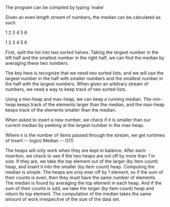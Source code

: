 The program can be compiled by typing 'make'

Given an even length stream of numbers, the median can be calculated as such

1 2 3 4 5 6


1 2 3  4 5 6

First, split the list into two sorted halves.
Taking the largest number in the left half and
the smallest number in the right half, we
can find the median by averaging these two numbers.

The key here is recognize that we need two sorted
lists, and we will use the largest number in the half
with smaller numbers and the smallest number in the half
with the largest numbers. When given an arbitrary stream
of numbers, we need a way to keep track of two sorted lists.

Using a min-heap and max-heap, we can keep a running median.
The min-heap keeps track of the elements larger than the median,
and the max-heap keeps track of the elements smaller than the median.

When asked to insert a new number, we check if it is smaller than our current
median by peeking at the largest number in the max-heap. 

Where n is the number of items passed through the stream, we get runtimes of
Insert -- log(n)
Median -- O(1)

The heaps will only work when they are kept in balance. After
each insertion, we check to see if the two heaps are not off by more than 1 in
size. If they are, we take the top element out of the larger (by item count) 
heap, and insert it into the smaller (by item count) heap. Computing the median
is simple. The heaps are only ever off by 1 element, so if the sum of their 
counts is even, then they must have the same number of elements. The median is
found by averaging the top element in each heap.
And if the sum of their counts is odd, we take the larger (by item count) 
heap and return its top element. The computation of the median takes the 
same amount of work irrespective of the size of the data set.
